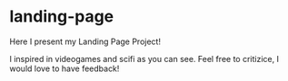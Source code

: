 # landing-page
Here I present my Landing Page Project!

I inspired in videogames and scifi as you can see. Feel free to critizice, I would love to have feedback!
